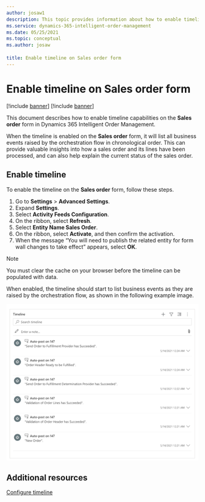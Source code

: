 ```yaml
---
author: josaw1
description: This topic provides information about how to enable timeline capabilities in Dynamics 365 Intelligent Order Management.
ms.service: dynamics-365-intelligent-order-management
ms.date: 05/25/2021
ms.topic: conceptual
ms.author: josaw

title: Enable timeline on Sales order form
---
```



# Enable timeline on Sales order form

[!include [banner](includes/banner.md)]
[!include [banner](includes/preview-banner.md)]

This document describes how to enable timeline capabilities on the **Sales order** form in Dynamics 365 Intelligent Order Management. 

When the timeline is enabled on the **Sales order** form, it will list all business events raised by the orchestration flow in chronological order. This can provide valuable insights into how a sales order and its lines have been processed, and can also help explain the current status of the sales order.

## Enable timeline

To enable the timeline on the **Sales order** form, follow these steps.

1.	Go to **Settings** > **Advanced Settings**. 
2.	Expand **Settings**. 
3.	Select **Activity Feeds Configuration**.
4.	On the ribbon, select **Refresh**. 
5.	Select **Entity Name Sales Order**. 
6.	On the ribbon, select **Activate**, and then confirm the activation.
7.	When the message “You will need to publish the related entity for form wall changes to take effect” appears, select **OK**.

> [!NOTE]
> You must clear the cache on your browser before the timeline can be populated with data.

When enabled, the timeline should start to list business events as they are raised by the orchestration flow, as shown in the following example image. 

![Timeline of business events](media/timeline.png)

## Additional resources

[Configure timeline](/dynamics365/customer-service/customer-service-hub-user-guide-timeline-admin)
